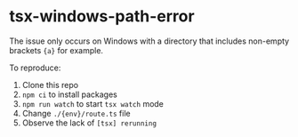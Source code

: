 # tsx-windows-path-error

The issue only occurs on Windows with a directory that includes non-empty brackets `{a}` for example.

To reproduce:

1. Clone this repo
2. `npm ci` to install packages
3. `npm run watch` to start `tsx watch` mode
4. Change `./{env}/route.ts` file
5. Observe the lack of `[tsx] rerunning`
